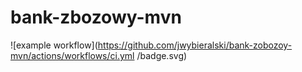 # bank-zbozowy-mvn
![example workflow](https://github.com/jwybieralski/bank-zobozoy-mvn/actions/workflows/ci.yml
/badge.svg)
